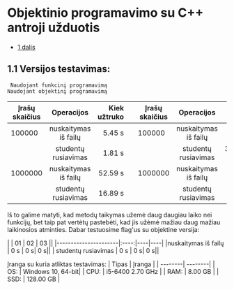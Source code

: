 # Objektinio programavimo su C++ antroji užduotis

* [1 dalis](https://github.com/Hurabashi/oop-with-c-plus-plus/tree/V1.1)


## 1.1 Versijos testavimas:
     Naudojant funkcinį programavimą                                          Naudojant objektinį programavimą    

|      Įrašų skaičius       |    Operacijos    | Kiek užtruko | |     Įrašų skaičius   |    Operacijos    | Kiek užtruko | |
|---------------------|:------------------:|--------------:|-------------------------|---------------------|:------------------:|--------------:|---------------------|
| 100000 |    nuskaitymas iš failų   | 5.45 s | | 100000 |    nuskaitymas iš failų   |   6.56 s | |
|      |    studentų rusiavimas    | 1.81 s | |      |    studentų rusiavimas    |   3006.34 s | |
| 1000000 |    nuskaitymas iš failų   | 52.59 s | | 1000000 |    nuskaitymas iš failų   |   58.88 s | |
|      |    studentų rusiavimas    | 16.89 s | |      |    studentų rusiavimas    |   >24 h | ||

Iš to galime matyti, kad metodų taikymas užemė daug daugiau laiko nei funkcijų, bet taip pat vertėtų pastebėti, kad jis užėmė mažiau daug mažiau laikinosios atminties.
Dabar testuosime flag'us su objektine versija:

|                      | 01 | 02 | 03 ||
|----------------------|:----:|----|----|
|nuskaitymas iš failų | 0 s | 0 s| 0 s||
| studentų rusiavimas | 0 s | 0 s| 0 s||


   Įranga su kuria atliktas testavimas:
| Tipas | Įranga |
| --------| --------|
| OS: | Windows 10, 64-bit|
| CPU: | i5-6400 2.70 GHz |
| RAM: | 8.00 GB |
| SSD: | 128.00 GB |

